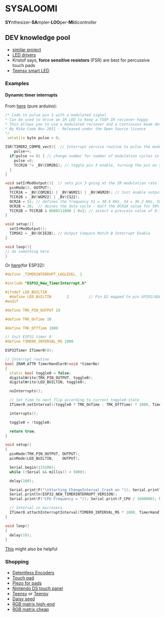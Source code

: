 # SYSALOOMI
**SY**nthesizer-**SA**mpler-**LOO**per-**MI**dicontroller

## DEV knowledge pool

* [similar project](https://github.com/otem/mr_touchy_teensy_polysynth_drummachine/blob/master/MrTouchy.ino)
* [LED drivers](https://github.com/FastLED/FastLED/wiki/Overview)
* Kristof says, **force sensitive resistors** (FSR) are best for percussive touch pads
* [Teensy smart LED](https://learn.sparkfun.com/tutorials/getting-started-with-the-smartled-shield-for-teensy)

### Examples
#### Dynamic timer interrupts
From [here](https://forum.arduino.cc/t/changing-timer-frequency-on-the-fly/106300/3) (pure arduino):
```c++
/* Code to pulse pin 3 with a modulated signal
* Can be used to drive an IR LED to keep a TSOP IR reciever happy
* This allows you to use a modulated reciever and a continious beam detector
* By Mike Cook Nov 2011 - Released under the Open Source licence
*/
 volatile byte pulse = 0;

ISR(TIMER2_COMPB_vect){  // Interrupt service routine to pulse the modulated pin 3
    pulse++;
  if(pulse >= 8) { // change number for number of modulation cycles in a pulse
    pulse =0;
    TCCR2A ^= _BV(COM2B1); // toggle pin 3 enable, turning the pin on and off
  }
}

void setIrModOutput(){  // sets pin 3 going at the IR modulation rate
  pinMode(3, OUTPUT);
  TCCR2A = _BV(COM2B1) | _BV(WGM21) | _BV(WGM20); // Just enable output on Pin 3 and disable it on Pin 11
  TCCR2B = _BV(WGM22) | _BV(CS22);
  OCR2A = 51; // defines the frequency 51 = 38.4 KHz, 54 = 36.2 KHz, 58 = 34 KHz, 62 = 32 KHz
  OCR2B = 26;  // deines the duty cycle - Half the OCR2A value for 50%
  TCCR2B = TCCR2B & 0b00111000 | 0x2; // select a prescale value of 8:1 of the system clock
}

void setup(){
  setIrModOutput();
  TIMSK2 = _BV(OCIE2B); // Output Compare Match B Interrupt Enable
}

void loop(){
// do something here
}
```
Or [here](https://forum.arduino.cc/t/how-to-change-timer-interval-in-interrupt-routine/1044963/2)(for ESP32):
```c++
#define _TIMERINTERRUPT_LOGLEVEL_ 1

#include "ESP32_New_TimerInterrupt.h"

#ifndef LED_BUILTIN
  #define LED_BUILTIN       2         // Pin D2 mapped to pin GPIO2/ADC12 of ESP32, control on-board LED
#endif

#define TRK_PIN_OUTPUT 19

#define TRK_OnTime 10

#define TRK_OffTime 1000

// Init ESP32 timer 0
#define TIMER0_INTERVAL_MS 1000

ESP32Timer ITimer0(0);

// Interrupt routine
bool IRAM_ATTR TimerHandler0(void *timerNo)
{
  static bool toggle0 = false;
  digitalWrite(TRK_PIN_OUTPUT, toggle0);
  digitalWrite(LED_BUILTIN, toggle0);

  noInterrupts();

  // Set time to next flip according to current toggle0-state
  ITimer0.setInterval((toggle0 ? TRK_OnTime : TRK_OffTime) * 1000, TimerHandler0);

  interrupts();

  toggle0 = !toggle0;

  return true;
}

void setup()
{
  pinMode(TRK_PIN_OUTPUT, OUTPUT);
  pinMode(LED_BUILTIN,    OUTPUT);

  Serial.begin(115200);
  while (!Serial && millis() < 5000);

  delay(100);

  Serial.print(F("\nStarting ChangeInterval_Crash on ")); Serial.println(ARDUINO_BOARD);
  Serial.println(ESP32_NEW_TIMERINTERRUPT_VERSION);
  Serial.print(F("CPU Frequency = ")); Serial.print(F_CPU / 1000000); Serial.println(F(" MHz"));

  // Interval in microsecs
  ITimer0.attachInterruptInterval(TIMER0_INTERVAL_MS * 1000, TimerHandler0);
}

void loop()
{
  delay(10);
}
```
[This](https://forum.arduino.cc/t/smoothly-changing-the-frequency-of-a-timer/218352) might also be helpful

### Shopping
* [Detentless Encoders](https://www.mouser.de/ProductDetail/Bourns/PEC12R-4025F-N0024?qs=Zq5ylnUbLm4HSBD7%2FFgU%2FA%3D%3D)
* [Touch pad](https://upverter.com/design/marcteys/e5bbec5797fd0064/muca-breakout---53-multitouch-test-panel/)
* [Piezo for pads](https://www.mouser.de/ProductDetail/SparkFun/SEN-09196?qs=WyAARYrbSnYalu6YbkDQBw%3D%3D)
* [Nintendo DS touch panel](https://www.ebay.de/itm/192537068207?hash=item2cd41a82af:g:RbUAAOSwmMNbxx~S)
* [Teensy](https://www.sparkfun.com/products/16771) or [Teensy](https://www.amazon.de/-/en/Teensy-4-1-without-pins/dp/B088D3FWR7/ref=sr_1_4?crid=1GU896OAP0O9K&keywords=teensy&qid=1681974253&sprefix=teensy%2Caps%2C125&sr=8-4)
* [Daisy seed](https://www.electro-smith.com/daisy/daisy)
* [RGB matrix high-end](https://www.sparkfun.com/products/14646)
* [RGB matrix cheap](https://www.amazon.de/-/en/dp/B079HVW652?th=1)

